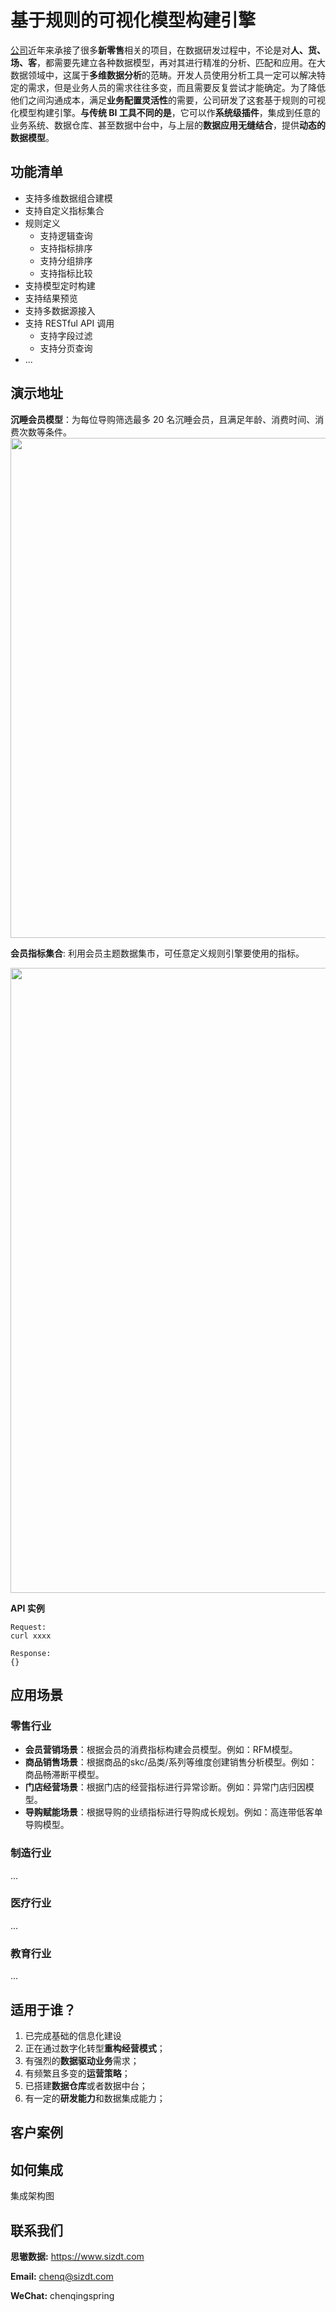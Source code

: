 # 基于规则的可视化模型构建引擎

[公司](https://www.sizdt.com)近年来承接了很多**新零售**相关的项目，在数据研发过程中，不论是对**人、货、场、客**，都需要先建立各种数据模型，再对其进行精准的分析、匹配和应用。在大数据领域中，这属于**多维数据分析**的范畴。开发人员使用分析工具一定可以解决特定的需求，但是业务人员的需求往往多变，而且需要反复尝试才能确定。为了降低他们之间沟通成本，满足**业务配置灵活性**的需要，公司研发了这套基于规则的可视化模型构建引擎。**与传统 BI 工具不同的是**，它可以作**系统级插件**，集成到任意的业务系统、数据仓库、甚至数据中台中，与上层的**数据应用无缝结合**，提供**动态的数据模型**。

## 功能清单

* 支持多维数据组合建模
* 支持自定义指标集合
* 规则定义
	* 支持逻辑查询
	* 支持指标排序
	* 支持分组排序
	* 支持指标比较
* 支持模型定时构建
* 支持结果预览
* 支持多数据源接入
* 支持 RESTful API 调用
	* 支持字段过滤
	* 支持分页查询 	
* ...

## 演示地址

**沉睡会员模型**：为每位导购筛选最多 20 名沉睡会员，且满足年龄、消费时间、消费次数等条件。
<img src="https://www.sizdt.com/modeling-case-1.png" height="800px">

**会员指标集合**: 利用会员主题数据集市，可任意定义规则引擎要使用的指标。

<img src="https://www.sizdt.com/data-mart-definition.png" height="1000px">

**API 实例**

```
Request:
curl xxxx

Response:
{}
```

## 应用场景

### 零售行业

* **会员营销场景**：根据会员的消费指标构建会员模型。例如：RFM模型。
* **商品销售场景**：根据商品的skc/品类/系列等维度创建销售分析模型。例如：商品畅滞断平模型。
* **门店经营场景**：根据门店的经营指标进行异常诊断。例如：异常门店归因模型。
* **导购赋能场景**：根据导购的业绩指标进行导购成长规划。例如：高连带低客单导购模型。

### 制造行业
...
### 医疗行业
...
### 教育行业
...

## 适用于谁？
1. 已完成基础的信息化建设
2. 正在通过数字化转型**重构经营模式**；
3. 有强烈的**数据驱动业务**需求；
4. 有频繁且多变的**运营策略**；
5. 已搭建**数据仓库**或者数据中台；
6. 有一定的**研发能力**和数据集成能力；

## 客户案例

## 如何集成

集成架构图

## 联系我们
**思辙数据:** https://www.sizdt.com

**Email:** chenq@sizdt.com

**WeChat:** chenqingspring
